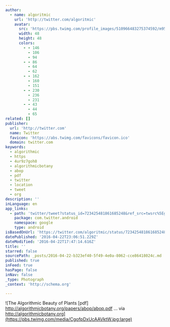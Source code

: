 ```yaml
---
author:
  - name: algoritmic
    url: 'http://twitter.com/algoritmic'
    avatar:
      src: 'https://pbs.twimg.com/profile_images/510966483275374592/m95vk_cT_normal.jpeg'
      width: 48
      height: 48
      colors:
        - - 146
          - 106
          - 94
        - - 86
          - 64
          - 62
        - - 162
          - 160
          - 151
        - - 230
          - 236
          - 231
        - - 43
          - 44
          - 65
related: []
publisher:
  url: 'http://twitter.com'
  name: Twitter
  favicon: 'https://abs.twimg.com/favicons/favicon.ico'
  domain: twitter.com
keywords:
  - algorithmic
  - https
  - 4ur9z7goh8
  - algorithmicbotany
  - abop
  - pdf
  - twitter
  - location
  - tweet
  - org
description: ''
inLanguage: en
app_links:
  - path: 'twitter/tweet?status_id=723425481861685248&ref_src=twsrc%5Egoogle%7Ctwcamp%5Eandroidseo%7Ctwgr%5Estatus%7Ctwterm%5E723425481861685248'
    package: com.twitter.android
    namespace: google
    type: android
isBasedOnUrl: 'https://twitter.com/algoritmic/status/723425481861685248'
datePublished: '2016-04-22T23:06:51.229Z'
dateModified: '2016-04-22T17:47:14.616Z'
title: ''
starred: false
sourcePath: _posts/2016-04-22-b323ef40-5f49-4e0a-8062-cce86418024c.md
published: true
inFeed: true
hasPage: false
inNav: false
_type: Photograph
_context: 'http://schema.org'

---
```

![The Algorithmic Beauty of Plants [pdf] http://algorithmicbotany.org/papers/abop/abop.pdf ... via http://algorithmicbotany.org](https://pbs.twimg.com/media/CgofpDxUcAAVktW.jpg:large)